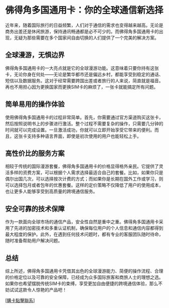 # 佛得角多国通用卡：你的全球通信新选择

近年来，随着国际旅行的日益频繁，人们对于通信的需求也变得越来越高。无论是商务出差还是休闲旅游，保持通讯畅通都是必不可少的。而佛得角多国通用卡的出现，无疑为那些需要在多个国家间自由切换的人们提供了一个完美的解决方案。

## 全球漫游，无惧边界

佛得角多国通用卡的一大亮点就是它的全球漫游功能。这意味着只要你持有这张卡，无论你身在何处——无论是繁华都市还是偏远乡村，都能享受到稳定的通话、短信以及数据服务。这对于经常需要跨国出差或者旅行的人来说，简直就是福音。再也不用担心因为更换国家而更换SIM卡的麻烦了，一张卡就能搞定所有问题。

## 简单易用的操作体验

使用佛得角多国通用卡的过程非常简单。首先，你需要通过官方渠道购买这张卡，然后按照说明书上的步骤进行激活。整个过程不需要复杂的操作，只需要几分钟的时间就可以完成设置。一旦激活成功，你就可以立即开始享受它带来的便利。而且，这张卡支持多种语言界面，即使是初次使用的用户也能轻松上手。

## 高性价比的服务方案

相较于传统的国际漫游套餐，佛得角多国通用卡的价格显得格外亲民。它提供了灵活多样的资费方案，可以根据个人需求选择最适合自己的套餐。比如，如果你只是偶尔出国几次，可以选择按次计费的方式；而如果你是长期在国外工作或学习，则可以选择包月或者包年的优惠套餐。这样的定价策略不仅降低了用户的使用成本，也让更多人能够享受到高质量的跨境通信服务。

## 安全可靠的技术保障

作为一款面向全球市场的通信产品，安全性自然是重中之重。佛得角多国通用卡采用了先进的加密技术和多重认证机制，确保每位用户的个人信息和通信内容都得到最大程度的保护。此外，在遇到任何技术问题时，都有专业的客服团队随时待命，随时准备帮助用户解决问题。

## 总结

综上所述，佛得角多国通用卡凭借其出色的全球漫游能力、简便的操作流程、合理的价格定位以及可靠的安全保障，已经成为众多国际旅客和商旅人士的理想之选。如果你也希望摆脱传统SIM卡的束缚，享受更加自由便捷的跨境通信体验，那么不妨试试这款令人惊艳的产品吧！

[[購卡點擊聯系](https://t.me/s/esim1088)]